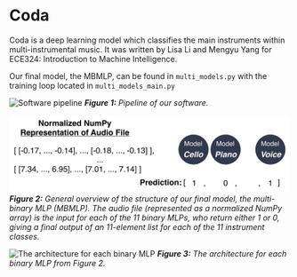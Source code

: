 # Coda

Coda is a deep learning model which classifies the main instruments within multi-instrumental music. It was written by Lisa Li and Mengyu Yang for ECE324: Introduction to Machine Intelligence.

Our final model, the MBMLP, can be found in `multi_models.py` with the training loop located in `multi_models_main.py`

![Software pipeline](Images/Pipline.jpg)
_**Figure 1:** Pipeline of our software._

![The architecture for each binary MLP](Images/MBMLP_structure.jpg)
_**Figure 2:** General overview of the structure of our final model, the multi-binary MLP (MBMLP). The audio file (represented as a normalized NumPy array) is the input for each of the 11 binary MLPs, who return either 1 or 0, giving a final output of an 11-element list for each of the 11 instrument classes._

![The architecture for each binary MLP](Images/MBLMP.jpg)
_**Figure 3:** The architecture for each binary MLP from Figure 2._
